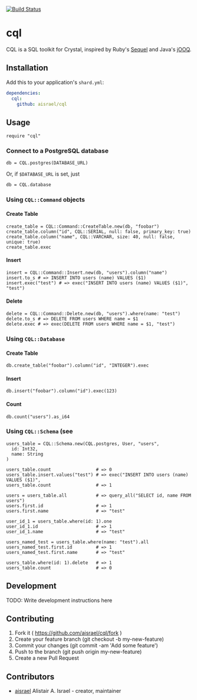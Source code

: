[![Build Status](https://travis-ci.org/aisrael/cql.svg?branch=develop)](https://travis-ci.org/aisrael/cql)

# cql

CQL is a SQL toolkit for Crystal, inspired by Ruby's [Sequel](https://github.com/jeremyevans/sequel) and Java's [jOOQ](https://www.jooq.org).

## Installation

Add this to your application's `shard.yml`:

```yaml
dependencies:
  cql:
    github: aisrael/cql
```

## Usage

```crystal
require "cql"
```

### Connect to a PostgreSQL database

```crystal
db = CQL.postgres(DATABASE_URL)
```

Or, if `$DATABASE_URL` is set, just

```crystal
db = CQL.database
```

### Using `CQL::Command` objects

#### Create Table

```crystal
create_table = CQL::Command::CreateTable.new(db, "foobar")
create_table.column("id", CQL::SERIAL, null: false, primary_key: true)
create_table.column("name", CQL::VARCHAR, size: 40, null: false, unique: true)
create_table.exec
```

#### Insert

```crystal
insert = CQL::Command::Insert.new(db, "users").column("name")
insert.to_s # => INSERT INTO users (name) VALUES ($1)
insert.exec("test") # => exec("INSERT INTO users (name) VALUES ($1)", "test")
```

#### Delete

```crystal
delete = CQL::Command::Delete.new(db, "users").where(name: "test")
delete.to_s # => DELETE FROM users WHERE name = $1
delete.exec # => exec(DELETE FROM users WHERE name = $1, "test")
```

### Using `CQL::Database`

#### Create Table

```crystal
db.create_table("foobar").column("id", "INTEGER").exec
```

#### Insert

```crystal
db.insert("foobar").column("id").exec(123)
```

#### Count

```crystal
db.count("users").as_i64
```

### Using `CQL::Schema` (see

```crystal
users_table = CQL::Schema.new(CQL.postgres, User, "users",
  id: Int32,
  name: String
)

users_table.count                 # => 0
users_table.insert.values("test") # => exec("INSERT INTO users (name) VALUES ($1)",
users_table.count                 # => 1

users = users_table.all           # => query_all("SELECT id, name FROM users")
users.first.id                    # => 1
users.first.name                  # => "test"

user_id_1 = users_table.where(id: 1).one
user_id_1.id                      # => 1
user_id_1.name                    # => "test"

users_named_test = users_table.where(name: "test").all
users_named_test.first.id         # => 1
users_named_test.first.name       # => "test"

users_table.where(id: 1).delete   # => 1
users_table.count                 # => 0
```

## Development

TODO: Write development instructions here

## Contributing

1. Fork it ( https://github.com/aisrael/cql/fork )
2. Create your feature branch (git checkout -b my-new-feature)
3. Commit your changes (git commit -am 'Add some feature')
4. Push to the branch (git push origin my-new-feature)
5. Create a new Pull Request

## Contributors

- [aisrael](https://github.com/aisrael) Alistair A. Israel - creator, maintainer
